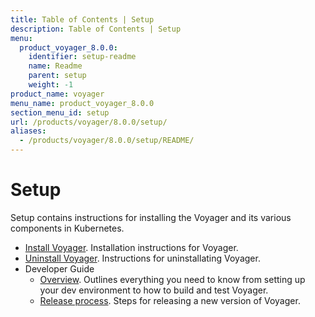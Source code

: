 ```yaml
---
title: Table of Contents | Setup
description: Table of Contents | Setup
menu:
  product_voyager_8.0.0:
    identifier: setup-readme
    name: Readme
    parent: setup
    weight: -1
product_name: voyager
menu_name: product_voyager_8.0.0
section_menu_id: setup
url: /products/voyager/8.0.0/setup/
aliases:
  - /products/voyager/8.0.0/setup/README/
---
```

# Setup

Setup contains instructions for installing the Voyager and its various components in Kubernetes.

- [Install Voyager](/docs/setup/install.md). Installation instructions for Voyager.
- [Uninstall Voyager](/docs/setup/uninstall.md). Instructions for uninstallating Voyager.
- Developer Guide
  - [Overview](/docs/setup/developer-guide/overview.md). Outlines everything you need to know from setting up your dev environment to how to build and test Voyager.
  - [Release process](/docs/setup/developer-guide/release.md). Steps for releasing a new version of Voyager.

